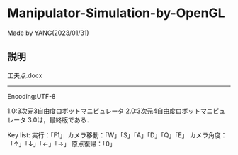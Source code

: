 # Manipulator-Simulation-by-OpenGL
Made by YANG(2023/01/31)

## 説明
工夫点.docx

---
Encoding:UTF-8

1.0:3次元3自由度ロボットマニピュレータ
2.0:3次元4自由度ロボットマニピュレータ
3.0は，最終版である．

Key list:
実行：「F1」
カメラ移動：「W」「S」「A」「D」「Q」「E」
カメラ角度：「↑」「↓」「←」「→」
原点復帰：「0」
